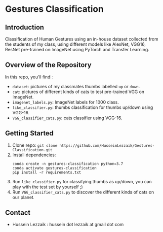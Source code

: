 # Gestures Classification

## Introduction
Classification of Human Gestures using an in-house dataset collected from the students of my class, using different models like AlexNet, VGG16, ResNet pre-trained on ImageNet using PyTorch and Transfer Learning.

## Overview of the Repository
In this repo, you'll find :
* `dataset`: pictures of my classmates thumbs labelled `up` or `down`. 
* `cat`: pictures of different kinds of cats to test pre-trained VGG on ImageNet.
* `imagenet_labels.py`: ImageNet labels for 1000 class.
* `like_classifier.py`: thumbs classification for thumbs up/down using VGG-16.
* `VGG_classifier_cats.py`: cats classifier using VGG-16.

## Getting Started
1.  Clone repo: `git clone https://github.com/HusseinLezzaik/Gestures-Classification.git`
2.  Install dependencies:
    ```
    conda create -n gestures-classification python=3.7
    conda activate gestures-classification
    pip install -r requirements.txt
    ```
3. Run `like_classifier.py` for classifying thumbs as up/down, you can play with the test set by yourself ;)
4. Run `VGG_classifier_cats.py` to discover the different kinds of cats on our planet.

## Contact
* Hussein Lezzaik : hussein dot lezzaik at gmail dot com

